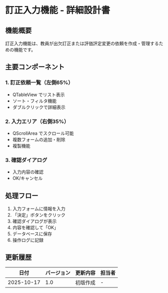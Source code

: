 # 訂正入力機能 - 詳細設計書

## 機能概要
訂正入力機能は、教員が出欠訂正または評価評定変更の依頼を作成・管理するための機能です。

## 主要コンポーネント

### 1. 訂正依頼一覧（左側65%）
- QTableView でリスト表示
- ソート・フィルタ機能
- ダブルクリックで詳細表示

### 2. 入力エリア（右側35%）
- QScrollArea でスクロール可能
- 複数フォームの追加・削除
- 複製機能

### 3. 確認ダイアログ
- 入力内容の確認
- OK/キャンセル

## 処理フロー
1. 入力フォームに情報を入力
2. 「決定」ボタンをクリック
3. 確認ダイアログが表示
4. 内容を確認して「OK」
5. データベースに保存
6. 操作ログに記録

## 更新履歴
| 日付 | バージョン | 更新内容 | 担当者 |
|------|-----------|---------|--------|
| 2025-10-17 | 1.0 | 初版作成 | - |
